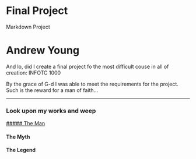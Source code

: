 # Final Project
Markdown Project

# Andrew Young

And lo, did I create a final project fo the most difficult couse in all of creation: INFOTC 1000

By the grace of G-d I was able to meet the requirements for the project. Such is the reward for a man of faith...

---

### Look upon my works and weep

[##### The Man](the_man.md)

#### The Myth

#### The Legend

